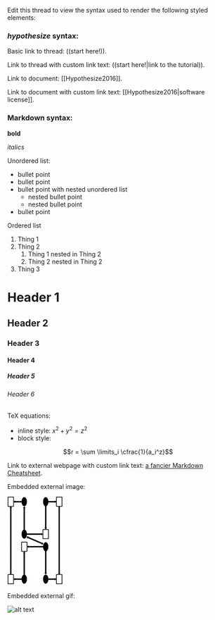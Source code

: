 Edit this thread to view the syntax used to render the following styled elements:

### *hypothesize* syntax:

Basic link to thread: ((start here!)).

Link to thread with custom link text: ((start here!|link to the tutorial)).

Link to document: [[Hypothesize2016]].

Link to document with custom link text: [[Hypothesize2016|software license]].

### Markdown syntax:

**bold**

*italics*

Unordered list:

* bullet point
* bullet point
* bullet point with nested unordered list
    * nested bullet point
    * nested bullet point
* bullet point

Ordered list

1. Thing 1
2. Thing 2
    1. Thing 1 nested in Thing 2
    2. Thing 2 nested in Thing 2
3. Thing 3

# Header 1
## Header 2
### Header 3
#### Header 4
##### Header 5
###### Header 6

TeX equations:

* inline style: $x^2 + y^2 = z^2$
* block style:

$$r = \sum \limits_i \cfrac{1}{a_i^z}$$

Link to external webpage with custom link text: [a fancier Markdown Cheatsheet](https://github.com/adam-p/markdown-here/wiki/Markdown-Cheatsheet).

Embedded external image:

![hypothesize logo](https://raw.githubusercontent.com/rkp8000/hypothesize/master/logo_small.png "hypothesize logo")

Embedded external gif:

![alt text](https://upload.wikimedia.org/wikipedia/commons/1/16/Parallax-scroll-example.gif)